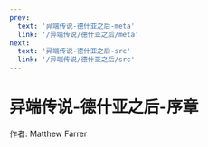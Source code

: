 ```yaml
---
prev:
  text: '异端传说-德什亚之后-meta'
  link: '/异端传说/德什亚之后/meta'
next:
  text: '异端传说-德什亚之后-src'
  link: '/异端传说/德什亚之后/src'
---
```


# 异端传说-德什亚之后-序章

作者: Matthew Farrer
